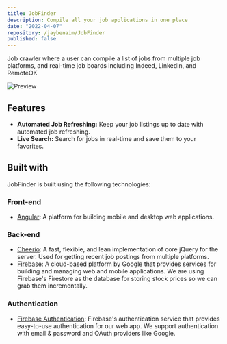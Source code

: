 ```yaml
---
title: JobFinder
description: Compile all your job applications in one place
date: "2022-04-07"
repository: /jaybenaim/JobFinder
published: false
---
```


Job crawler where a user can compile a list of jobs from multiple job platforms, and real-time job boards including Indeed, LinkedIn, and RemoteOK

![Preview](https://jaybenaim.github.io/new-portfolio/img/hacker-hunter.jpg)

## Features

- **Automated Job Refreshing:** Keep your job listings up to date with automated job refreshing.
- **Live Search:** Search for jobs in real-time and save them to your favorites.

## Built with

JobFinder is built using the following technologies:

### Front-end

- [Angular](https://angular.io/): A platform for building mobile and desktop web applications.

### Back-end

- [Cheerio](https://cheerio.js.org/): A fast, flexible, and lean implementation of core jQuery for the server. Used for getting recent job postings from multiple platforms.
- [Firebase](https://firebase.google.com/): A cloud-based platform by Google that provides services for building and managing web and mobile applications. We are using Firebase's Firestore as the database for storing stock prices so we can grab them incrementally.

### Authentication

- [Firebase Authentication](https://firebase.google.com/docs/auth): Firebase's authentication service that provides easy-to-use authentication for our web app. We support authentication with email & password and OAuth providers like Google.
